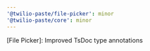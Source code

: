 ```yaml
---
'@twilio-paste/file-picker': minor
'@twilio-paste/core': minor
---
```


[File Picker]: Improved TsDoc type annotations
